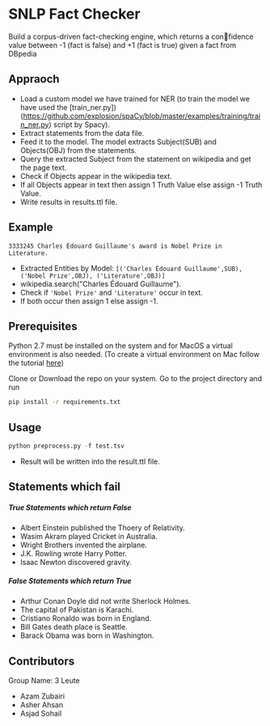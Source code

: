 # SNLP Fact Checker

Build a corpus-driven fact-checking engine, which returns a confidence
value between -1 (fact is false) and +1 (fact is true) given a fact from
DBpedia

## Appraoch
- Load a custom model we have trained for NER (to train the model we have used the [train_ner.py]) (https://github.com/explosion/spaCy/blob/master/examples/training/train_ner.py) script by Spacy).
- Extract statements from the data file.
- Feed it to the model. The model extracts Subject(SUB) and Objects(OBJ) from the statements.
- Query the extracted Subject from the statement on wikipedia and get the page text.
- Check if Objects appear in the wikipedia text.
- If all Objects appear in text then assign 1 Truth Value else assign -1 Truth Value.
- Write results in results.ttl file.

## Example

```
3333245	Charles Édouard Guillaume's award is Nobel Prize in Literature.
```
- Extracted Entities by Model:
`
[('Charles Édouard Guillaume',SUB), ('Nobel Prize',OBJ), ('Literature',OBJ)]
`
- wikipedia.search("Charles Édouard Guillaume").
- Check if `'Nobel Prize'` and `'Literature'` occur in text.
- If both occur then assign 1 else assign -1.

## Prerequisites
Python 2.7 must be installed on the system and for MacOS a virtual environment is also needed. (To create a virtual environment on Mac follow the tutorial [here](http://exponential.io/blog/2015/02/10/install-virtualenv-and-virtualenvwrapper-on-mac-os-x/))

Clone or Download the repo on your system. Go to the project directory and run

```bash
pip install -r requirements.txt
```

## Usage

```python
python preprocess.py -f test.tsv
```
- Result will be written into the result.ttl file.

## Statements which fail

##### True Statements which return False

- Albert Einstein published the Thoery of Relativity.
- Wasim Akram played Cricket in Australia.
- Wright Brothers invented the airplane.
- J.K. Rowling wrote Harry Potter.
- Isaac Newton discovered gravity.

##### False Statements which return True

- Arthur Conan Doyle did not write Sherlock Holmes.
- The capital of Pakistan is Karachi.
- Cristiano Ronaldo was born in England.
- Bill Gates death place is Seattle.
- Barack Obama was born in Washington.


## Contributors
Group Name: 3 Leute
- Azam Zubairi
- Asher Ahsan
- Asjad Sohail
